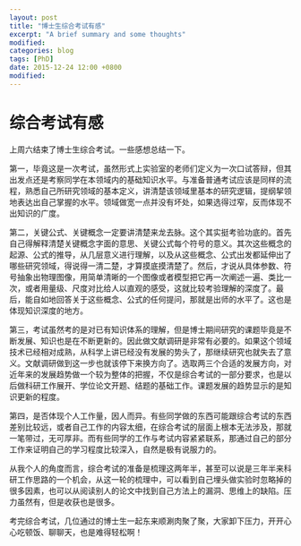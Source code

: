 ```yaml
---
layout: post
title: "博士生综合考试有感"
excerpt: "A brief summary and some thoughts"
modified:
categories: blog
tags: [PhD]
date: 2015-12-24 12:00 +0800
modified: 
---
```


# 综合考试有感

上周六结束了博士生综合考试。一些感想总结一下。

第一，毕竟这是一次考试，虽然形式上实验室的老师们定义为一次口试答辩，但其出发点还是考察同学在本领域内的基础知识水平。与准备普通考试应该是同样的流程，熟悉自己所研究领域的基本定义，讲清楚该领域里基本的研究逻辑，提纲挈领地表达出自己掌握的水平。领域做宽一点并没有坏处，如果选得过窄，反而体现不出知识的广度。

第二，关键公式、关键概念一定要讲清楚来龙去脉。这个其实挺考验功底的。首先自己得解释清楚关键概念字面的意思、关键公式每个符号的意义。其次这些概念的起源、公式的推导，从几层意义进行理解，以及从这些概念、公式出发都延伸出了哪些研究领域，得说得一清二楚，才算摸底摸清楚了。然后，才说从具体参数、符号抽象出物理图像，用简单清晰的一个图像或者模型把它再一次阐述一遍、类比一次，或者用量级、尺度对比给人以直观的感受，这就比较考验理解的深度了。最后，能自如地回答关于这些概念、公式的任何提问，那就是出师的水平了。这也是体现知识深度的地方。

第三，考试虽然考的是对已有知识体系的理解，但是博士期间研究的课题毕竟是不断发展、知识也是在不断更新的。因此做文献调研是非常有必要的。如果这个领域技术已经相对成熟，从科学上讲已经没有发展的势头了，那继续研究也就失去了意义。文献调研做到这一步也就该停下来换方向了。选取两三个合适的发展方向，对近年来的发展趋势做一个较为整体的把握，不仅是综合考试的一部分要求，也是以后做科研工作展开、学位论文开题、结题的基础工作。课题发展的趋势显示的是知识更新的程度。

第四，是否体现个人工作量，因人而异。有些同学做的东西可能跟综合考试的东西差别比较远，或者自己工作的内容太细，在综合考试的层面上根本无法涉及，那就一笔带过，无可厚非。而有些同学的工作与考试内容紧紧联系，那通过自己的部分工作来证明自己的学习程度比较深入，自然是极有说服力的。

从我个人的角度而言，综合考试的准备是梳理这两年半，甚至可以说是三年半来科研工作思路的一个机会，从这一轮的梳理中，可以看到自己埋头做实验时忽略掉的很多因素，也可以从阅读别人的论文中找到自己方法上的漏洞、思维上的缺陷。压力虽然有，但是收获也是很多。

考完综合考试，几位通过的博士生一起东来顺涮肉聚了聚，大家卸下压力，开开心心吃顿饭、聊聊天，也是难得轻松啊！